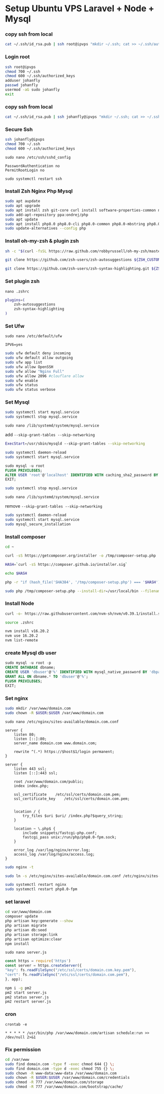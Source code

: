 # Setup Ubuntu VPS Laravel + Node + Mysql

### copy ssh from local

```bash
cat ~/.ssh/id_rsa.pub | ssh root@ipvps "mkdir ~/.ssh; cat >> ~/.ssh/authorized_keys"
```

### Login root

```bash
ssh root@ipvps
chmod 700 ~/.ssh
chmod 600 ~/.ssh/authorized_keys
adduser johanfly
passwd johanfly
usermod -aG sudo johanfly
exit
```

### copy ssh from local

```bash
cat ~/.ssh/id_rsa.pub | ssh johanfly@ipvps "mkdir ~/.ssh; cat >> ~/.ssh/authorized_keys"
```

### Secure Ssh

```bash
ssh johanfly@ipvps
chmod 700 ~/.ssh
chmod 600 ~/.ssh/authorized_keys
```

`sudo nano /etc/ssh/sshd_config`

```
PasswordAuthentication no
PermitRootLogin no
```

```
sudo systemctl restart ssh
```

### Install Zsh Nginx Php Mysql

```bash
sudo apt aupdate
sudo apt upgrade
sudo apt install zsh git-core curl install software-properties-common nginx mysql-server php-cli unzip
sudo add-apt-repository ppa:ondrej/php
sudo apt update
sudo apt install php8.0 php8.0-cli php8.0-common php8.0-mbstring php8.0-xml php8.0-mysql php8.0-curl php8.0-gd php8.0-fpm php8.0-intl
sudo update-alternatives --config php
```

### Install oh-my-zsh & plugin zsh

```bash
sh -c "$(curl -fsSL https://raw.github.com/robbyrussell/oh-my-zsh/master/tools/install.sh)"
```

```bash
git clone https://github.com/zsh-users/zsh-autosuggestions ${ZSH_CUSTOM:-~/.oh-my-zsh/custom}/plugins/zsh-autosuggestions
```

```bash
git clone https://github.com/zsh-users/zsh-syntax-highlighting.git ${ZSH_CUSTOM:-~/.oh-my-zsh/custom}/plugins/zsh-syntax-highlighting
```

### Set plugin zsh

`nano .zshrc`

```bash
plugins=( 
    zsh-autosuggestions
    zsh-syntax-highlighting
)
```

### Set Ufw

`sudo nano /etc/default/ufw`

```
IPV6=yes
```

```bash
sudo ufw default deny incoming
sudo ufw default allow outgoing
sudo ufw app list
sudo ufw allow OpenSSH
sudo ufw allow "Nginx Full"
sudo ufw allow 2096 #clouflare allow
sudo ufw enable
sudo ufw status
sudo ufw status verbose
```

### Set Mysql

```bash
sudo systemctl start mysql.service
sudo systemctl stop mysql.service
```

`sudo nano /lib/systemd/system/mysql.service`

add `--skip-grant-tables --skip-networking`

```bash
ExecStart=/usr/sbin/mysqld --skip-grant-tables --skip-networking
```

```bash
sudo systemctl daemon-reload
sudo systemctl start mysql.service
```

```sql
sudo mysql -u root
FLUSH PRIVILEGES;
ALTER USER 'root'@'localhost' IDENTIFIED WITH caching_sha2_password BY 'new_password';
EXIT;
```

```bash
sudo systemctl stop mysql.service
```

`sudo nano /lib/systemd/system/mysql.service`

remove `--skip-grant-tables --skip-networking`

```bash
sudo systemctl daemon-reload
sudo systemctl start mysql.service
sudo mysql_secure_installation
```

### Install composer

```bash
cd ~
```

```bash
curl -sS https://getcomposer.org/installer -o /tmp/composer-setup.php
```

```bash
HASH=`curl -sS https://composer.github.io/installer.sig`
```

```bash
echo $HASH
```

```bash
php -r "if (hash_file('SHA384', '/tmp/composer-setup.php') === '$HASH') { echo 'Installer verified'; } else { echo 'Installer corrupt'; unlink('composer-setup.php'); } echo PHP_EOL;"
```

```bash
sudo php /tmp/composer-setup.php --install-dir=/usr/local/bin --filename=composer
```

### Install Node

```bash
curl -o- https://raw.githubusercontent.com/nvm-sh/nvm/v0.39.1/install.sh | bash
```

```bash
source .zshrc                              
```

```bash
nvm install v16.20.2
nvm use 16.20.2
nvm list-remote
```

### create Mysql db user

```sql
sudo mysql -u root -p
CREATE DATABASE dbname;
CREATE USER 'dbuser'@'%' IDENTIFIED WITH mysql_native_password BY 'dbpassword';
GRANT ALL ON dbname.* TO 'dbuser'@'%';
FLUSH PRIVILEGES;
EXIT;
```

### Set nginx

```bash
sudo mkdir /var/www/domain.com
sudo chown -R $USER:$USER /var/www/domain.com
```

`sudo nano /etc/nginx/sites-available/domain.com.conf`

```
server {
    listen 80;
    listen [::]:80;
    server_name domain.com www.domain.com;
   
    rewrite ^(.*) https://$host$1/login permanent;
}

server {
    listen 443 ssl;
    listen [::]:443 ssl;

    root /var/www/domain.com/public;
    index index.php;

    ssl_certificate    /etc/ssl/certs/domain.com.pem;
    ssl_certificate_key    /etc/ssl/certs/domain.com.pem;


    location / {
        try_files $uri $uri/ /index.php?$query_string;
    }

    location ~ \.php$ {
        include snippets/fastcgi-php.conf;
        fastcgi_pass unix:/run/php/php8.0-fpm.sock;
    }

    error_log /var/log/nginx/error.log;
    access_log /var/log/nginx/access.log;
}
```


```bash
sudo nginx -t
```

```bash
sudo ln -s /etc/nginx/sites-available/domain.com.conf /etc/nginx/sites-enabled/domain.com.conf
```

```bash
sudo systemctl restart nginx
sudo systemctl restart php8.0-fpm
```

### set laravel

```bash
cd var/www/domain.com
composer update
php artisan key:generate --show
php artisan migrate 
php artisan db:seed
php artisan storage:link
php artisan optimize:clear
npm install
```

`sudo nano server.js`

```javascript
const https = require('https')
const server = https.createServer({
"key": fs.readFileSync("/etc/ssl/certs/domain.com.key.pem"),
"cert": fs.readFileSync("/etc/ssl/certs/domain.com.pem"),
}, app);
```

```bash
npm i -g pm2
pm2 start server.js 
pm2 status server.js 
pm2 restart server.js 
```

### cron

`crontab -e`

```
* * * * * /usr/bin/php /var/www/domain.com/artisan schedule:run >> /dev/null 2>&1
```

### Fix permission

```bash
cd /var/www
sudo find domain.com -type f -exec chmod 644 {} \;
sudo find domain.com -type d -exec chmod 755 {} \;
sudo chown -R www-data:www-data /var/www/domain.com
sudo chown -R $USER:$USER /var/www/domain.com/credentials
sudo chmod -R 777 /var/www/domain.com/storage
sudo chmod -R 777 /var/www/domain.com/bootstrap/cache/
```


